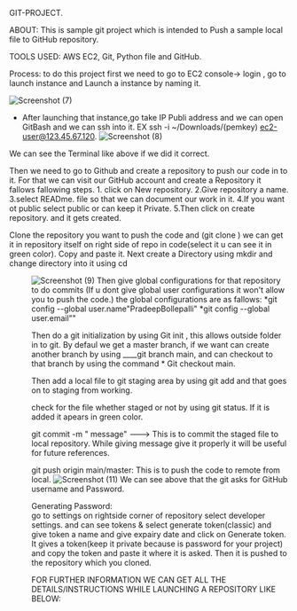GIT-PROJECT.

ABOUT: This is sample git project which is intended to Push a sample local file to GitHub repository.

TOOLS USED: AWS EC2, Git, Python file and GitHub.

Process: to do this project first we need to go to EC2 console-> login , go to launch instance and Launch a instance by naming it.
        
![Screenshot (7)](https://user-images.githubusercontent.com/114085306/226391214-d578fcc8-4104-4769-9998-7cbe90e89420.png)
  
* After launching that instance,go take IP Publi address and we can open GitBash and we can ssh into it. EX ssh -i ~/Downloads/(pemkey) ec2-user@123.45.67.120.
![Screenshot (8)](https://user-images.githubusercontent.com/114085306/226392148-c4cdb673-00b7-42e4-90a7-eb2887d3703d.png)

We can see the Terminal like above if we did it correct. 

Then we need to go to Github and create a repository to push our code in to it. For that we can visit our GitHub account and create a Repository it fallows fallowing steps.
          1. click on New repository.
          2.Give repository a name.
          3.select READme. file so that we can document our work in it.
          4.If you want ot public select public or can keep it Private.
          5.Then click on create repository. and it gets created.
          
Clone the repository you want to push the code and (git clone <repository URL>) we can get it in repository itself on right side of repo in code(select it u can see it in green color). Copy and paste it.
Next create a Directory using mkdir <dirname> and change directory into it using cd<dir name>
        
![Screenshot (9)](https://user-images.githubusercontent.com/114085306/226394343-980848d6-d266-4d29-a489-a6505b374975.png)
 Then give global configurations for that repository to do commits (If u dont give global user configurations it won't allow you to push the code.)
 the global configurations are as fallows:
          *git config --global user.name"PradeepBollepalli"
          *git config --global user.email"<email address>"
          
  Then do a git initialization by using  Git init  , this allows outside folder in to git.
  By defaul we get a master branch, if we want can create another branch by using ____git branch main, and can checkout to that branch by using the command *  Git checkout main.
  
 Then add a local file to git staging area by using     git add<file name>   and that goes on to staging from working.
 
 check for the file whether staged or not by using    git status.   If it is added it apears in green color.
        
git commit -m " message" ---> This is to commit the staged file to local repository. While giving message give it properly it will be useful for future references.
        
git push origin main/master:  This is to push the code to remote from local.
       ![Screenshot (11)](https://user-images.githubusercontent.com/114085306/226409422-6aeeb114-0094-464a-883c-a0f2f971bb98.png)
 We can see above that the git asks for GitHub username and Password.
   
 Generating Password:        
     go to settings on rightside corner of repository
     select developer settings.
     and can see tokens & select generate token(classic) and give token a name and give expairy date and click on Generate token.
     It gives a token(keep it private because is password for your project) and copy the token and paste it where it is asked.
     Then it is pushed to the repository which you cloned.  
        
  FOR FURTHER INFORMATION WE CAN GET ALL THE DETAILS/INSTRUCTIONS WHILE LAUNCHING A REPOSITORY LIKE BELOW:      
